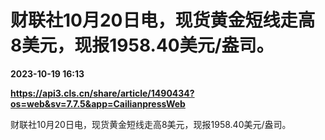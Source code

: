 # 财联社10月20日电，现货黄金短线走高8美元，现报1958.40美元/盎司。

**2023-10-19 16:13**

**https://api3.cls.cn/share/article/1490434?os=web&sv=7.7.5&app=CailianpressWeb**

财联社10月20日电，现货黄金短线走高8美元，现报1958.40美元/盎司。